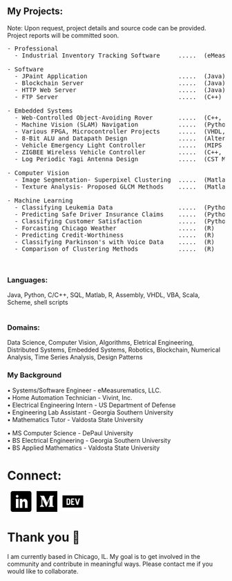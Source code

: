 ## My Projects:


Note:
Upon request, project details and source code can be provided.
Project reports will be committed soon.

<pre>
- Professional
  - Industrial Inventory Tracking Software     .....  (eMeasurematics)
  
- Software
  - JPaint Application                         .....  (Java)
  - Blockchain Server                          .....  (Java)
  - HTTP Web Server                            .....  (Java)
  - FTP Server                                 .....  (C++)
  
- Embedded Systems
  - Web-Controlled Object-Avoiding Rover       .....  (C++, Python)
  - Machine Vision (SLAM) Navigation           .....  (Python)
  - Various FPGA, Microcontroller Projects     .....  (VHDL, Assembly, C++)
  - 8-Bit ALU and Datapath Design              .....  (Altera Quartus II)
  - Vehicle Emergency Light Controller         .....  (MIPS Assembly)
  - ZIGBEE Wireless Vehicle Controller         .....  (C++, Python)
  - Log Periodic Yagi Antenna Design           .....  (CST Microwave Studio)
  
- Computer Vision
  - Image Segmentation- Superpixel Clustering  .....  (Matlab)
  - Texture Analysis- Proposed GLCM Methods    .....  (Matlab)
  
- Machine Learning
  - Classifying Leukemia Data                  .....  (Python) 
  - Predicting Safe Driver Insurance Claims    .....  (Python) 
  - Classifying Customer Satisfaction          .....  (Python)
  - Forcasting Chicago Weather                 .....  (R) 
  - Predicting Credit-Worthiness               .....  (R) 
  - Classifying Parkinson's with Voice Data    .....  (R) 
  - Comparison of Clustering Methods           .....  (R) 
</pre>


<br/>

### Languages:
Java, Python, C/C++, SQL, Matlab, R, Assembly, VHDL, VBA, Scala, Scheme, shell scripts  
<br/>

### Domains:
Data Science, Computer Vision, Algorithms, Eletrical Engineering, Distributed Systems, Embedded Systems, Robotics, Blockchain, Numerical Analysis, Time Series Analysis, Design Patterns
<br/>


### My Background
• Systems/Software Engineer - eMeasurematics, LLC.  
• Home Automation Technician - Vivint, Inc.  
• Electrical Engineering Intern - US Department of Defense  
• Engineering Lab Assistant - Georgia Southern University  
• Mathematics Tutor - Valdosta State University  

• MS Computer Science - DePaul University  
• BS Electrical Engineering - Georgia Southern University  
• BS Applied Mathematics - Valdosta State University  


# Connect: 
&nbsp;
<a href="https://www.linkedin.com/in/ecedavis/" title="Follow me on LinkedIn">
  <img
    width="48"
    alt="Follow me on LinkedIn"
    src="https://raw.githubusercontent.com/ecedavis/ecedavis/master/assets/icons/linkedin.svg"
  /></a>
&nbsp;
<a href="https://medium.com/@ecedavis" title="Follow me on Medium">
  <img
    width="48"
    alt="Follow me on Medium"
    src="https://raw.githubusercontent.com/ecedavis/ecedavis/master/assets/icons/medium.svg"
  /></a>
&nbsp;
<a href="https://dev.to/trekhleb" title="Follow me on DevTo">
  <img
    width="48"
    alt="Follow me on DevTo"
    src="https://raw.githubusercontent.com/ecedavis/ecedavis/master/assets/icons/devto.svg"
  /></a>



# Thank you 👋

I am currently based in Chicago, IL. My goal is to get involved in the community and contribute in meaningful ways. Please contact me if you would like to collaborate.
<br/>



<!--
**ecedavis/ecedavis** is a ✨ _special_ ✨ repository because its `README.md` (this file) appears on your GitHub profile.

Here are some ideas to get you started:

- 🔭 I’m currently working on ...
- 🌱 I’m currently learning ...
- 👯 I’m looking to collaborate on ...
- 🤔 I’m looking for help with ...
- 💬 Ask me about ...
- 📫 How to reach me: ...
- 😄 Pronouns: ...
- ⚡ Fun fact: ...
-->
